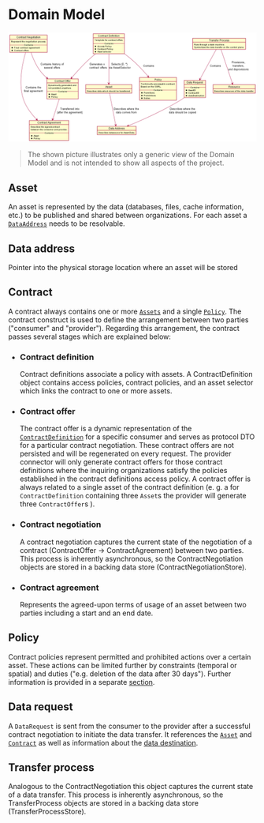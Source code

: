 # Domain Model

![domain-model](diagrams/domain-model.png)
> The shown picture illustrates only a generic view of the Domain Model and is not intended to show all aspects of the project.

## Asset

An asset is represented by the data (databases, files, cache information, etc.) to be published and shared between
organizations. For each asset a [`DataAddress`](#data-address) needs to be resolvable.

## Data address

Pointer into the physical storage location where an asset will be stored

## Contract

A contract always contains one or more [`Assets`](#asset) and a single [`Policy`](#policy). The contract construct is
used to define the arrangement between two parties ("consumer" and "provider"). Regarding this arrangement, the contract
passes several stages which are explained below:

* ### Contract definition

  Contract definitions associate a policy with assets. A ContractDefinition object contains access policies, contract
  policies, and an asset selector which links the contract to one or more assets.

* ### Contract offer

  The contract offer is a dynamic representation of the [`ContractDefinition`](#contract-definition)
  for a specific consumer and serves as protocol DTO for a particular contract negotiation. These contract offers are
  not persisted and will be regenerated on every request. The provider connector will only generate contract offers for
  those contract definitions where the inquiring organizations satisfy the policies established in the contract
  definitions access policy. A contract offer is always related to a single asset of the contract definition (e. g. a
  for `ContractDefinition` containing three `Asset`s the provider will generate three `ContractOffer`s ).

* ### Contract negotiation

  A contract negotiation captures the current state of the negotiation of a contract (ContractOffer ->
  ContractAgreement) between two parties. This process is inherently asynchronous, so the ContractNegotiation objects
  are stored in a backing data store (ContractNegotiationStore).

* ### Contract agreement

  Represents the agreed-upon terms of usage of an asset between two parties including a start and an end date.

## Policy

Contract policies represent permitted and prohibited actions over a certain asset. These actions can be limited further
by constraints (temporal or spatial) and duties ("e.g. deletion of the data after 30 days"). Further information is
provided in a separate [section](Policies.md).

## Data request

A `DataRequest` is sent from the consumer to the provider after a successful contract negotiation to initiate the data
transfer. It references the [`Asset`](#asset) and [`Contract`](#contract-agreement) as well as information about
the [data destination](#data-address).

## Transfer process

Analogous to the ContractNegotiation this object captures the current state of a data transfer. This process is
inherently asynchronous, so the TransferProcess objects are stored in a backing data store (TransferProcessStore).